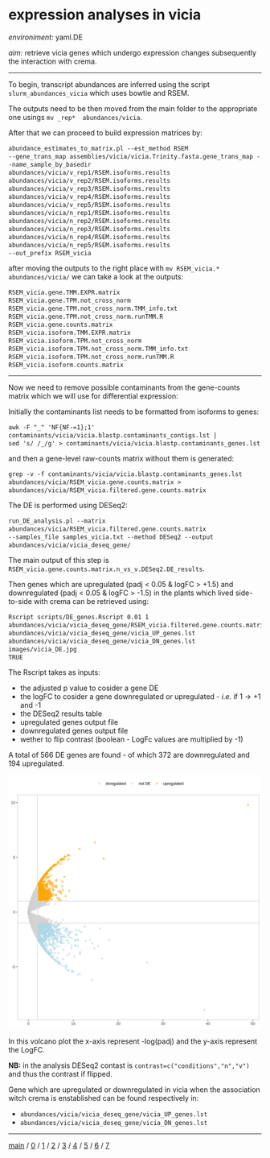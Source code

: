# expression analyses in vicia


*environiment:* yaml.DE

*aim:* retrieve vicia genes which undergo expression changes subsequently the interaction with crema.


---


To begin, transcript abundances are inferred using the script ```slurm_abundances_vicia``` which uses bowtie and RSEM.


The outputs need to be then moved from the main folder to the appropriate one usings ```mv _rep*  abundances/vicia```.


After that we can proceed to build expression matrices by:


```
abundance_estimates_to_matrix.pl --est_method RSEM
--gene_trans_map assemblies/vicia/vicia.Trinity.fasta.gene_trans_map --name_sample_by_basedir 
abundances/vicia/v_rep1/RSEM.isoforms.results 
abundances/vicia/v_rep2/RSEM.isoforms.results 
abundances/vicia/v_rep3/RSEM.isoforms.results 
abundances/vicia/v_rep4/RSEM.isoforms.results 
abundances/vicia/v_rep5/RSEM.isoforms.results 
abundances/vicia/n_rep1/RSEM.isoforms.results 
abundances/vicia/n_rep2/RSEM.isoforms.results 
abundances/vicia/n_rep3/RSEM.isoforms.results 
abundances/vicia/n_rep4/RSEM.isoforms.results 
abundances/vicia/n_rep5/RSEM.isoforms.results 
--out_prefix RSEM_vicia
```


after moving the outputs to the right place with ```mv RSEM_vicia.* abundances/vicia/``` we can take a look at the outputs:


```
RSEM_vicia.gene.TMM.EXPR.matrix
RSEM_vicia.gene.TPM.not_cross_norm
RSEM_vicia.gene.TPM.not_cross_norm.TMM_info.txt
RSEM_vicia.gene.TPM.not_cross_norm.runTMM.R
RSEM_vicia.gene.counts.matrix
RSEM_vicia.isoform.TMM.EXPR.matrix
RSEM_vicia.isoform.TPM.not_cross_norm
RSEM_vicia.isoform.TPM.not_cross_norm.TMM_info.txt
RSEM_vicia.isoform.TPM.not_cross_norm.runTMM.R
RSEM_vicia.isoform.counts.matrix
```


---


Now we need to remove possible contaminants from the gene-counts matrix which we will use for differential expression:


Initially the contaminants list needs to be formatted from isoforms to genes:

```
awk -F "_" 'NF{NF-=1};1' contaminants/vicia/vicia.blastp.contaminants_contigs.lst | 
sed 's/ /_/g' > contaminants/vicia/vicia.blastp.contaminants_genes.lst
```


and then a gene-level raw-counts matrix without them is generated:


```
grep -v -f contaminants/vicia/vicia.blastp.contaminants_genes.lst 
abundances/vicia/RSEM_vicia.gene.counts.matrix > abundances/vicia/RSEM_vicia.filtered.gene.counts.matrix
```


The DE is performed using DESeq2:


```
run_DE_analysis.pl --matrix abundances/vicia/RSEM_vicia.filtered.gene.counts.matrix 
--samples_file samples_vicia.txt --method DESeq2 --output abundances/vicia/vicia_deseq_gene/
```


The main output of this step is ```RSEM_vicia.gene.counts.matrix.n_vs_v.DESeq2.DE_results```.


Then genes which are upregulated (padj < 0.05 & logFC > +1.5) and downregulated (padj < 0.05 & logFC > -1.5) 
in the plants which lived side-to-side with crema can be retrieved using:


```
Rscript scripts/DE_genes.Rscript 0.01 1 
abundances/vicia/vicia_deseq_gene/RSEM_vicia.filtered.gene.counts.matrix.n_vs_v.DESeq2.DE_results 
abundances/vicia/vicia_deseq_gene/vicia_UP_genes.lst  
abundances/vicia/vicia_deseq_gene/vicia_DN_genes.lst 
images/vicia_DE.jpg
TRUE
```


The Rscript takes as inputs:


- the adjusted p value to cosider a gene DE
- the logFC  to cosider a gene downregulated or upregulated - _i.e._ if 1 -> +1 and -1
- the DESeq2 results table
- upregulated genes output file
- downregulated genes output file
- wether to flip contrast (boolean - LogFc values are multiplied by -1)

A total of 566 DE genes are found - of which 372 are downregulated and 194 upregulated.


![Image description](https://github.com/for-giobbe/PAINT/blob/main/images/vicia_DE.jpg)


In this volcano plot the x-axis represent -log(padj) and the y-axis represent the LogFC.


**NB:** in the analysis DESeq2 contast is ```contrast=c("conditions","n","v")``` and thus
the contrast if flipped.

Gene which are upregulated or downregulated in vicia when the association witch crema is enstablished can be found respectively in: 


- ```abundances/vicia/vicia_deseq_gene/vicia_UP_genes.lst```
- ```abundances/vicia/vicia_deseq_gene/vicia_DN_genes.lst```


---


[main](https://github.com/for-giobbe/PAINT) / 
[0](https://github.com/for-giobbe/PAINT/blob/main/markdowns/part_0.md) / 
[1](https://github.com/for-giobbe/PAINT/blob/main/markdowns/part_1.md) / 
[2](https://github.com/for-giobbe/PAINT/blob/main/markdowns/part_2.md) / 
[3](https://github.com/for-giobbe/PAINT/blob/main/markdowns/part_3.md) / 
[4](https://github.com/for-giobbe/PAINT/blob/main/markdowns/part_4.md) / 
[5](https://github.com/for-giobbe/PAINT/blob/main/markdowns/part_5.md) / 
[6](https://github.com/for-giobbe/PAINT/blob/main/markdowns/part_6.md) /
[7](https://github.com/for-giobbe/PAINT/blob/main/markdowns/part_7.md)
